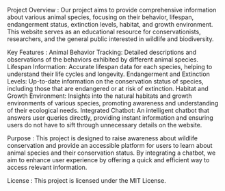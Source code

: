 Project Overview :
Our project aims to provide comprehensive information about various animal species, focusing on their behavior, lifespan, endangerment status, extinction levels, habitat, and growth environment. This website serves as an educational resource for conservationists, researchers, and the general public interested in wildlife and biodiversity.


Key Features :
Animal Behavior Tracking: Detailed descriptions and observations of the behaviors exhibited by different animal species.
Lifespan Information: Accurate lifespan data for each species, helping to understand their life cycles and longevity.
Endangerment and Extinction Levels: Up-to-date information on the conservation status of species, including those that are endangered or at risk of extinction.
Habitat and Growth Environment: Insights into the natural habitats and growth environments of various species, promoting awareness and understanding of their ecological needs.
Integrated Chatbot: An intelligent chatbot that answers user queries directly, providing instant information and ensuring users do not have to sift through unnecessary details on the website.

Purpose :
This project is designed to raise awareness about wildlife conservation and provide an accessible platform for users to learn about animal species and their conservation status. By integrating a chatbot, we aim to enhance user experience by offering a quick and efficient way to access relevant information.

License :
This project is licensed under the MIT License.
